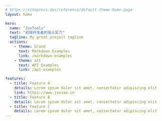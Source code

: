 ```yaml
---
# https://vitepress.dev/reference/default-theme-home-page
layout: home

hero:
  name: "JvxTools"
  text: "前端开发者的瑞士军刀"
  tagline: My great project tagline
  actions:
    - theme: brand
      text: Markdown Examples
      link: /markdown-examples
    - theme: alt
      text: API Examples
      link: /api-examples

features:
  - title: Feature A
    details: Lorem ipsum dolor sit amet, consectetur adipiscing elit
    link: https://www.jvxiao.cn
  - title: Feature B
    details: Lorem ipsum dolor sit amet, consectetur adipiscing elit
  - title: Feature C
    details: Lorem ipsum dolor sit amet, consectetur adipiscing elit
---
```



